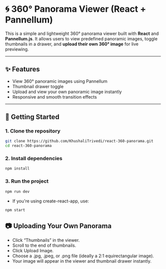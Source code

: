 # 🌀 360° Panorama Viewer (React + Pannellum)

This is a simple and lightweight 360° panorama viewer built with **React** and **Pannellum.js**. It allows users to view predefined panoramic images, toggle thumbnails in a drawer, and **upload their own 360° image** for live previewing.

---

## ✨ Features

- View 360° panoramic images using Pannellum
- Thumbnail drawer toggle
- Upload and view your own panoramic image instantly
- Responsive and smooth transition effects

---

## 🚀 Getting Started

### 1. Clone the repository

```bash
git clone https://github.com/KhushaliTrivedi/react-360-panorama.git
cd react-360-panorama
```

### 2. Install dependencies

```bash
npm install
```

### 3. Run the project

```bash
npm run dev
```

- If you're using create-react-app, use:

```bash
npm start
```

## 📷 Uploading Your Own Panorama

- Click “Thumbnails” in the viewer.
- Scroll to the end of thumbnails.
- Click Upload Image.
- Choose a .jpg, .jpeg, or .png file (ideally a 2:1 equirectangular image).
- Your image will appear in the viewer and thumbnail drawer instantly.
